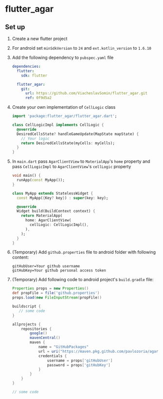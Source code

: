 # flutter_agar

## Set up

1. Create a new flutter project
2. For android set `minSdkVersion` to `24` and `ext.kotlin_version` to `1.6.10`
3. Add the following dependency to `pubspec.yaml` file

   ```yaml
   dependencies:
     flutter:
       sdk: flutter

     flutter_agar:
       git:
         url: https://github.com/ViacheslavSomin/flutter_agar.git
         ref: 0f9d5a2
   ```

4. Create your own implementation of `CellLogic` class

   ```dart
   import 'package:flutter_agar/flutter_agar.dart';

   class CellLogicImpl implements CellLogic {
     @override
     DesiredCellsState? handleGameUpdate(MapState mapState) {
       // Your logic
       return DesiredCellsState(myCells: myCells);
     }
   }
   ```

5. In `main.dart` pass `AgarClientView` to `MaterialApp`'s `home` property and pass `CellLogicImpl` to `AgarClientView`'s `cellLogic` property

   ```dart
   void main() {
     runApp(const MyApp());
   }

   class MyApp extends StatelessWidget {
     const MyApp({Key? key}) : super(key: key);

     @override
     Widget build(BuildContext context) {
       return MaterialApp(
         home: AgarClientView(
           cellLogic: CellLogicImpl(),
         ),
       );
     }
   }
   ```

6. (Temporary) Add `github.properties` file to android folder with following content:

   ```properties
   gitHubUser=Your github username
   gitHubKey=Your github personal access token
   ```

7. (Temporary) Add following code to android project's `build.gradle` file:

   ```gradle
   Properties props = new Properties()
   def propFile = file('github.properties')
   props.load(new FileInputStream(propFile))

   buildscript {
      // some code
   }

   allprojects {
       repositories {
           google()
           mavenCentral()
           maven {
               name = "GitHubPackages"
               url = uri("https://maven.pkg.github.com/pavlozoria/agarepam")
               credentials {
                   username = props['gitHubUser']
                   password = props['gitHubKey']
               }
           }
       }
   }

   // some code
   ```
